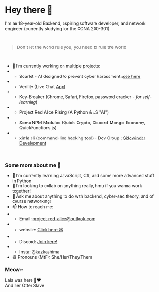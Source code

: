 # Hey there 👋

I'm an 18-year-old Backend, aspiring software developer, and network engineer (currently studying for the CCNA 200-301) <br>

<br>

> Don't let the world rule you, you need to rule the world.
<br>

- 🔭 I’m currently working on multiple projects:
- - Scarlet - AI designed to prevent cyber harassment::[see here](https://github/ScarletAI/Scarlet)
- - Verility (Live Chat [App](https://verility.kazs.tech))
- - Key-Breaker (Chrome, Safari, Firefox, password cracker - *for self-learning*)
- - Project Red Alice Rising (A Python & JS "AI")
- - Some NPM Modules (Quick-Crypto, Discord-Mongo-Economy, QuickFunctions.js)
- - xin1a cli (command-line hacking tool) - Dev Group : [Sidewinder Development](https://github.com/Sidewinder-Development)
<br>

### Some more about me 👀
- 🌱 I’m currently learning JavaScript, C#, and some more advanced stuff in Python
- 👯 I’m looking to collab on anything really, hmu if you wanna work together!
- 💬 Ask me about anything to do with backend, cyber-sec theory, and of course networking!
- 📫 How to reach me: 
- - Email: project-red-alice@outlook.com
- - website: [Click here 🕸️](https://api.scarletai.xyz)
- - Discord: [Join here!](https://discord.gg/kazs-burrow)
- - Insta: @kazkashima
- 😄 Pronouns (MtF): She/Her/They/Them

### Meow~
Lala was here 👀❤️ <br>
And her Otter Slave 
